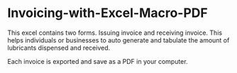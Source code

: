 # Invoicing-with-Excel-Macro-PDF

This excel contains two forms.
Issuing invoice and receiving invoice.
This helps individuals or businesses to auto generate and tabulate the amount of lubricants dispensed and received.

Each invoice is exported and save as a PDF in your computer.
